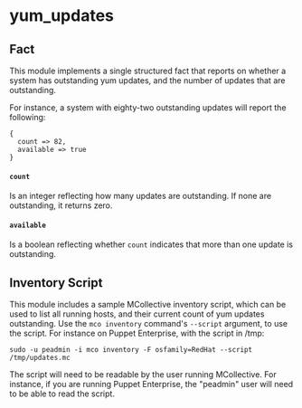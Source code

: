 # yum_updates

## Fact

This module implements a single structured fact that reports on whether a system has outstanding yum updates, and the number of updates that are outstanding.

For instance, a system with eighty-two outstanding updates will report the following:

    {
      count => 82,
      available => true
    }

#### `count`

Is an integer reflecting how many updates are outstanding.  If none are outstanding, it returns zero.

#### `available`

Is a boolean reflecting whether `count` indicates that more than one update is outstanding.

## Inventory Script

This module includes a sample MCollective inventory script, which can be used to list all running hosts, and their current count of yum updates outstanding.  Use the `mco inventory` command's `--script` argument, to use the script.  For instance on Puppet Enterprise, with the script in /tmp:

    sudo -u peadmin -i mco inventory -F osfamily=RedHat --script /tmp/updates.mc

The script will need to be readable by the user running MCollective.  For instance, if you are running Puppet Enterprise, the "peadmin" user will need to be able to read the script.
